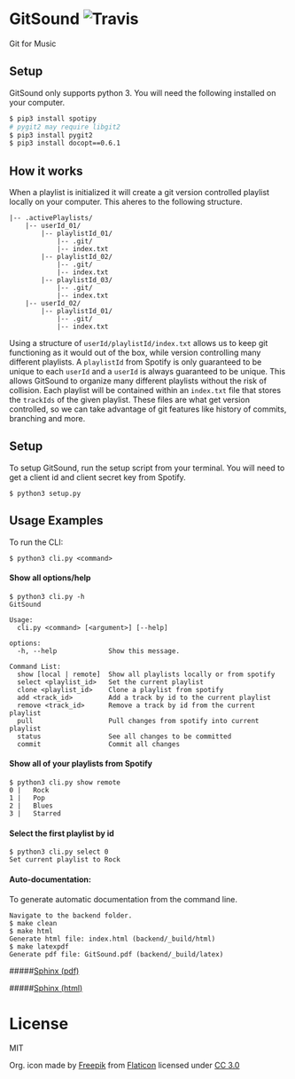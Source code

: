 # GitSound ![Travis](https://travis-ci.org/GitSound/GitSound.svg?branch=show-local)
Git for Music

## Setup

GitSound only supports python 3. You will need the following installed on your computer.

```sh
$ pip3 install spotipy
# pygit2 may require libgit2
$ pip3 install pygit2
$ pip3 install docopt==0.6.1
```

## How it works

When a playlist is initialized it will create a git version controlled playlist locally on your computer. This aheres to the following structure.

```
|-- .activePlaylists/
    |-- userId_01/
        |-- playlistId_01/
            |-- .git/
            |-- index.txt
        |-- playlistId_02/
            |-- .git/
            |-- index.txt
        |-- playlistId_03/
            |-- .git/
            |-- index.txt
    |-- userId_02/
        |-- playlistId_01/
            |-- .git/
            |-- index.txt
```

Using a structure of `userId/playlistId/index.txt` allows us to keep git functioning as it would out of the box, while version controlling many different playlists. A `playlistId` from Spotify is only guaranteed to be unique to each `userId` and a `userId` is always guaranteed to be unique. This allows GitSound to organize many different playlists without the risk of collision. Each playlist will be contained within an `index.txt` file that stores the `trackIds` of the given playlist. These files are what get version controlled, so we can take advantage of git features like history of commits, branching and more.

## Setup

To setup GitSound, run the setup script from your terminal. You will need to get a client id and client secret key from Spotify.

```
$ python3 setup.py
```

## Usage Examples

To run the CLI:

```
$ python3 cli.py <command>
```

#### Show all options/help
```
$ python3 cli.py -h
GitSound

Usage:
  cli.py <command> [<argument>] [--help]

options:
  -h, --help             Show this message.

Command List:
  show [local | remote]  Show all playlists locally or from spotify
  select <playlist_id>   Set the current playlist
  clone <playlist_id>    Clone a playlist from spotify
  add <track_id>         Add a track by id to the current playlist
  remove <track_id>      Remove a track by id from the current playlist
  pull                   Pull changes from spotify into current playlist
  status                 See all changes to be committed
  commit                 Commit all changes
```

#### Show all of your playlists from Spotify
```
$ python3 cli.py show remote
0 |   Rock
1 |   Pop
2 |   Blues
3 |   Starred
```

#### Select the first playlist by id
```
$ python3 cli.py select 0
Set current playlist to Rock
```

#### Auto-documentation: 
To generate automatic documentation from the command line.
```
Navigate to the backend folder.
$ make clean
$ make html
Generate html file: index.html (backend/_build/html)
$ make latexpdf
Generate pdf file: GitSound.pdf (backend/_build/latex)
```
#####[Sphinx (pdf)](https://github.com/GitSound/GitSound/blob/autodoc/backend/_build/latex/GitSound.pdf)

#####[Sphinx (html)](https://github.com/GitSound/GitSound/blob/autodoc/backend/_build/html/code.html)

# License
MIT

Org. icon made by [Freepik](http://www.freepik.com) from [Flaticon](http://www.flaticon.com) licensed under [CC 3.0](http://creativecommons.org/licenses/by/3.0/)
